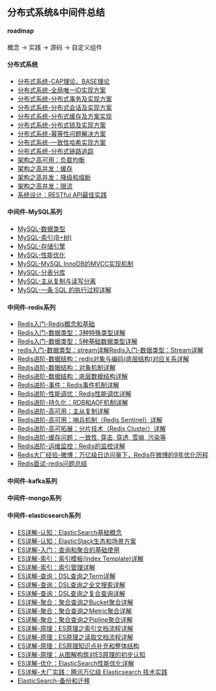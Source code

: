 ## 分布式系统&中间件总结

#### roadmap

概念 -> 实践 -> 源码 -> 自定义组件

#### 分布式系统

- [分布式系统-CAP理论、BASE理论]()
- [分布式系统-全局唯一ID实现方案](/docs/general/分布式系统-全局唯一ID实现方案.md)
- [分布式系统-分布式事务及实现方案](/docs/general/分布式系统-分布式事务及实现方案.md)
- [分布式系统-分布式会话及实现方案](/docs/general/分布式系统-分布式会话及实现方案.md)
- [分布式系统-分布式缓存及方案实现](/docs/general/分布式系统-分布式缓存及方案实现.md)
- [分布式系统-分布式锁及实现方案](/docs/general/分布式系统-分布式锁及实现方案.md)
- [分布式系统-幂等性问题解决方案](/docs/general/分布式系统-如何保证接口幂等.md)
- [分布式系统-一致性哈希实现方案](/)
- [分布式系统-分布式链路追踪](/)
- [架构之高可用：负载均衡](/docs/general/架构之高可用：负载均衡.md)
- [架构之高并发：缓存](/docs/general/架构之高并发：缓存.md)
- [架构之高并发：降级和熔断](/docs/general/架构之高并发：降级和熔断.md)
- [架构之高并发：限流](/docs/general/架构之高并发：限流.md)
- [系统设计：RESTful API最佳实践]()

#### 中间件-MySQL系列

- [MySQL-数据类型](/docs/mysql/MySQL-数据类型.md)
- [MySQL-索引(B+树)](/docs/mysql/MySQL-索引(B+树).md)
- [MySQL-存储引擎](/docs/mysql/MySQL-存储引擎.md)
- [MySQL-性能优化](/docs/mysql/MySQL-性能优化.md)
- [MySQL-MySQL InnoDB的MVCC实现机制](/docs/mysql/MySQL-MySQL-InnoDB的MVCC实现机制.md)
- [MySQL-分表分库](/docs/mysql/MySQL-分表分库.md)
- [MySQL-主从复制与读写分离](/docs/mysql/MySQL-主从复制与读写分离.md)
- [MySQL-一条 SQL 的执行过程详解](/docs/mysql/MySQL-一条SQL的执行过程详解.md)

#### 中间件-redis系列

- [Redis入门-Redis概念和基础](/docs/redis/Redis入门-Redis概念和基础.md)
- [Redis入门-数据类型：3种特殊类型详解](/docs/redis/Redis入门-数据类型：3种特殊类型详解.md)
- [Redis入门-数据类型：5种基础数据类型详解](/docs/redis/Redis入门-数据类型：5种基础数据类型详解.md)
- [redis入门-数据类型：stream详解Redis入门-数据类型：Stream详解](/docs/redis/redis入门-数据类型：stream详解Redis入门-数据类型：Stream详解.md)
- [Redis进阶-数据结构：redis对象与编码(底层结构)对应关系详解](/docs/redis/Redis进阶-数据结构：redis对象与编码(底层结构)对应关系详解.md)
- [Redis进阶-数据结构：对象机制详解](/docs/redis/Redis进阶-数据结构：对象机制详解.md)
- [Redis进阶-数据结构：底层数据结构详解](/docs/redis/Redis进阶-数据结构：底层数据结构详解.md)
- [Redis进阶-事件：Redis事件机制详解](/docs/redis/Redis进阶-事件：Redis事件机制详解.md)
- [Redis进阶-性能调优：Redis性能调优详解](/docs/redis/Redis进阶-性能调优：Redis性能调优详解.md)
- [Redis进阶-持久化：RDB和AOF机制详解](/docs/redis/Redis进阶-持久化：RDB和AOF机制详解.md)
- [Redis进阶-高可用：主从复制详解](/docs/redis/Redis进阶-高可用：主从复制详解.md)
- [Redis进阶-高可用：哨兵机制（Redis Sentinel）详解](/docs/redis/Redis进阶-高可用：哨兵机制（RedisSentinel）详解.md)
- [Redis进阶-高可拓展：分片技术（Redis Cluster）详解](/docs/redis/Redis进阶-高可拓展：分片技术（RedisCluster）详解.md)
- [Redis进阶-缓存问题：一致性, 穿击, 穿透, 雪崩, 污染等](/docs/redis/Redis进阶-缓存问题：一致性、穿击、穿透、雪崩、污染等.md)
- [Redis进阶-运维监控：Redis的监控详解](/docs/redis/Redis进阶-运维监控：Redis的监控详解.md)
- [Redis大厂经验-微博：万亿级日访问量下，Redis在微博的9年优化历程](/docs/redis/Redis大厂经验-微博：万亿级日访问量下，Redis在微博的9年优化历程.md)
- [Redis面试-redis问题总结](/docs/redis/Redis面试-redis问题总结.md)

#### 中间件-kafka系列

#### 中间件-mongo系列

#### 中间件-elasticsearch系列

- [ES详解-认知：ElasticSearch基础概念](/docs/elastic/ES详解-认知：ElasticSearch基础概念.md)
- [ES详解-认知：ElasticStack生态和场景方案](/docs/elastic/ES详解-认知：ElasticStack生态和场景方案.md)
- [ES详解-入门：查询和聚合的基础使用](/docs/elastic/ES详解-入门：查询和聚合的基础使用.md)
- [ES详解-索引：索引模板(Index Template)详解](/docs/elastic/ES详解-索引：索引模板(Index-Template)详解.md)
- [ES详解-索引：索引管理详解](/docs/elastic/ES详解-索引：索引管理详解.md)
- [ES详解-查询：DSL查询之Term详解](/docs/elastic/ES详解-查询：DSL查询之Term详解.md)
- [ES详解-查询：DSL查询之全文搜索详解](/docs/elastic/ES详解-查询：DSL查询之全文搜索详解.md)
- [ES详解-查询：DSL查询之复合查询详解](/docs/elastic/ES详解-查询：DSL查询之复合查询详解.md)
- [ES详解-聚合：聚合查询之Bucket聚合详解](/docs/elastic/ES详解-聚合：聚合查询之Bucket聚合详解.md)
- [ES详解-聚合：聚合查询之Metric聚合详解](/docs/elastic/ES详解-聚合：聚合查询之Metric聚合详解.md)
- [ES详解-聚合：聚合查询之Pipline聚合详解](/docs/elastic/ES详解-聚合：聚合查询之Pipline聚合详解.md)
- [ES详解-原理：ES原理之索引文档流程详解](/docs/elastic/ES详解-原理：ES原理之索引文档流程详解.md)
- [ES详解-原理：ES原理之读取文档流程详解](/docs/elastic/ES详解-原理：ES原理之读取文档流程详解.md)
- [ES详解-原理：ES原理知识点补充和整体结构](/docs/elastic/ES详解-原理：ES原理知识点补充和整体结构.md)
- [ES详解-原理：从图解构筑对ES原理的初步认知](/docs/elastic/ES详解-原理：从图解构筑对ES原理的初步认知.md)
- [ES详解-优化：ElasticSearch性能优化详解](/docs/elastic/ES详解-优化：ElasticSearch性能优化详解.md)
- [ES详解-大厂实践：腾讯万亿级 Elasticsearch 技术实践](/docs/elastic/ES详解-大厂实践：腾讯万亿级Elasticsearch技术实践.md)
- [ElasticSearch-备份和迁移](/docs/elastic/ElasticSearch-备份和迁移.md)